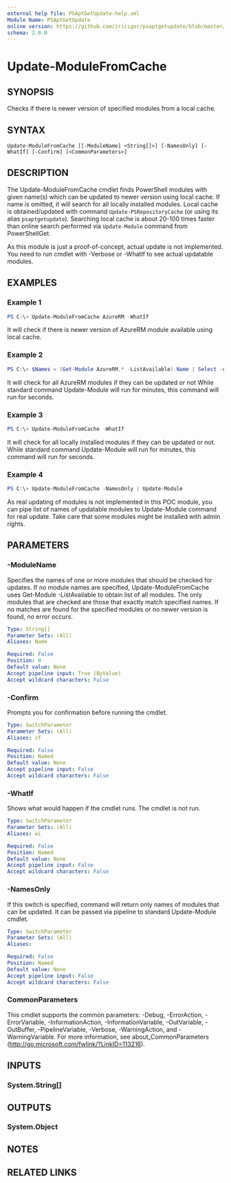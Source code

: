 ```yaml
---
external help file: PSAptGetUpdate-help.xml
Module Name: PSAptGetUpdate
online version: https://github.com/iricigor/psaptgetupdate/blob/master/Docs/Update-ModuleFromCache.md
schema: 2.0.0
---
```


# Update-ModuleFromCache

## SYNOPSIS
Checks if there is newer version of specified modules from a local cache.

## SYNTAX

```
Update-ModuleFromCache [[-ModuleName] <String[]>] [-NamesOnly] [-WhatIf] [-Confirm] [<CommonParameters>]
```

## DESCRIPTION

The Update-ModuleFromCache cmdlet finds PowerShell modules with given name(s) which can be updated to newer version using local cache.
If name is omitted, it will search for all locally installed modules.
Local cache is obtained/updated with command `Update-PSRepositoryCache` (or using its alias `psaptgetupdate`).
Searching local cache is about 20-100 times faster than online search performed via `Update-Module` command from PowerShellGet.

As this module is just a proof-of-concept, actual update is not implemented.
You need to run cmdlet with -Verbose or -WhatIf to see actual updatable modules.

## EXAMPLES

### Example 1

```powershell
PS C:\> Update-ModuleFromCache AzureRM -WhatIf
```

It will check if there is newer version of AzureRM module available using local cache.

### Example 2

```powershell
PS C:\> $Names = (Get-Module AzureRM.* -ListAvailable).Name | Select -unique; Update-ModuleFromCache $Names -WhatIf
```

It will check for all AzureRM modules if they can be updated or not
While standard command Update-Module will run for minutes, this command will run for seconds.

### Example 3

```powershell
PS C:\> Update-ModuleFromCache -WhatIf
```

It will check for all locally installed modules if they can be updated or not.
While standard command Update-Module will run for minutes, this command will run for seconds.

### Example 4

```powershell
PS C:\> Update-ModuleFromCache -NamesOnly | Update-Module
```

As real updating of modules is not implemented in this POC module, you can pipe list of names of updatable modules to Update-Module command for real update. Take care that some modules might be installed with admin rights.

## PARAMETERS

### -ModuleName
Specifies the names of one or more modules that should be checked for updates.
If no module names are specified, Update-ModuleFromCache uses Get-Module -ListAvailable to obtain list of all modules.
The only modules that are checked are those that exactly match specified names.
If no matches are found for the specified modules or no newer version is found, no error occurs.

```yaml
Type: String[]
Parameter Sets: (All)
Aliases: Name

Required: False
Position: 0
Default value: None
Accept pipeline input: True (ByValue)
Accept wildcard characters: False
```

### -Confirm
Prompts you for confirmation before running the cmdlet.

```yaml
Type: SwitchParameter
Parameter Sets: (All)
Aliases: cf

Required: False
Position: Named
Default value: None
Accept pipeline input: False
Accept wildcard characters: False
```

### -WhatIf
Shows what would happen if the cmdlet runs.
The cmdlet is not run.

```yaml
Type: SwitchParameter
Parameter Sets: (All)
Aliases: wi

Required: False
Position: Named
Default value: None
Accept pipeline input: False
Accept wildcard characters: False
```

### -NamesOnly
If this switch is specified, command will return only names of modules that can be updated. It can be passed via pipeline to standard Update-Module cmdlet.

```yaml
Type: SwitchParameter
Parameter Sets: (All)
Aliases:

Required: False
Position: Named
Default value: None
Accept pipeline input: False
Accept wildcard characters: False
```

### CommonParameters
This cmdlet supports the common parameters: -Debug, -ErrorAction, -ErrorVariable, -InformationAction, -InformationVariable, -OutVariable, -OutBuffer, -PipelineVariable, -Verbose, -WarningAction, and -WarningVariable. For more information, see about_CommonParameters (http://go.microsoft.com/fwlink/?LinkID=113216).

## INPUTS

### System.String[]

## OUTPUTS

### System.Object

## NOTES

## RELATED LINKS
